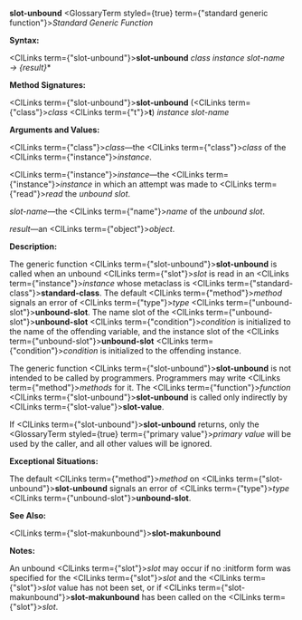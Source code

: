 **slot-unbound** <GlossaryTerm styled={true} term={"standard generic function"}><i>Standard Generic Function</i></GlossaryTerm> 



**Syntax:** 



<ClLinks  term={"slot-unbound"}><b>slot-unbound</b></ClLinks> *class instance slot-name → \{result\}*\* 



**Method Signatures:** 



<ClLinks  term={"slot-unbound"}><b>slot-unbound</b></ClLinks> (<ClLinks  term={"class"}><i>class</i></ClLinks> <ClLinks  term={"t"}><b>t</b></ClLinks>) *instance slot-name* 



**Arguments and Values:** 



<ClLinks  term={"class"}><i>class</i></ClLinks>—the <ClLinks  term={"class"}><i>class</i></ClLinks> of the <ClLinks  term={"instance"}><i>instance</i></ClLinks>. 



<ClLinks  term={"instance"}><i>instance</i></ClLinks>—the <ClLinks  term={"instance"}><i>instance</i></ClLinks> in which an attempt was made to <ClLinks  term={"read"}><i>read</i></ClLinks> the *unbound slot*. 



*slot-name*—the <ClLinks  term={"name"}><i>name</i></ClLinks> of the *unbound slot*. 



*result*—an <ClLinks  term={"object"}><i>object</i></ClLinks>. 



**Description:** 



The generic function <ClLinks  term={"slot-unbound"}><b>slot-unbound</b></ClLinks> is called when an unbound <ClLinks  term={"slot"}><i>slot</i></ClLinks> is read in an <ClLinks  term={"instance"}><i>instance</i></ClLinks> whose metaclass is <ClLinks  term={"standard-class"}><b>standard-class</b></ClLinks>. The default <ClLinks  term={"method"}><i>method</i></ClLinks> signals an error of <ClLinks  term={"type"}><i>type</i></ClLinks> <ClLinks  term={"unbound-slot"}><b>unbound-slot</b></ClLinks>. The name slot of the <ClLinks  term={"unbound-slot"}><b>unbound-slot</b></ClLinks> <ClLinks  term={"condition"}><i>condition</i></ClLinks> is initialized to the name of the offending variable, and the instance slot of the <ClLinks  term={"unbound-slot"}><b>unbound-slot</b></ClLinks> <ClLinks  term={"condition"}><i>condition</i></ClLinks> is initialized to the offending instance. 



The generic function <ClLinks  term={"slot-unbound"}><b>slot-unbound</b></ClLinks> is not intended to be called by programmers. Programmers may write <ClLinks  term={"method"}><i>methods</i></ClLinks> for it. The <ClLinks  term={"function"}><i>function</i></ClLinks> <ClLinks  term={"slot-unbound"}><b>slot-unbound</b></ClLinks> is called only indirectly by <ClLinks  term={"slot-value"}><b>slot-value</b></ClLinks>. 



If <ClLinks  term={"slot-unbound"}><b>slot-unbound</b></ClLinks> returns, only the <GlossaryTerm styled={true} term={"primary value"}><i>primary value</i></GlossaryTerm> will be used by the caller, and all other values will be ignored. 



**Exceptional Situations:** 



The default <ClLinks  term={"method"}><i>method</i></ClLinks> on <ClLinks  term={"slot-unbound"}><b>slot-unbound</b></ClLinks> signals an error of <ClLinks  term={"type"}><i>type</i></ClLinks> <ClLinks  term={"unbound-slot"}><b>unbound-slot</b></ClLinks>. 



**See Also:** 



<ClLinks  term={"slot-makunbound"}><b>slot-makunbound</b></ClLinks> 







 



 



**Notes:** 



An unbound <ClLinks  term={"slot"}><i>slot</i></ClLinks> may occur if no :initform form was specified for the <ClLinks  term={"slot"}><i>slot</i></ClLinks> and the <ClLinks  term={"slot"}><i>slot</i></ClLinks> value has not been set, or if <ClLinks  term={"slot-makunbound"}><b>slot-makunbound</b></ClLinks> has been called on the <ClLinks  term={"slot"}><i>slot</i></ClLinks>. 



